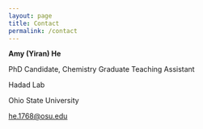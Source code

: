 ```yaml
---
layout: page
title: Contact
permalink: /contact
---
```


**Amy (Yiran) He**

PhD Candidate, Chemistry Graduate Teaching Assistant

Hadad Lab

Ohio State University

he.1768@osu.edu
